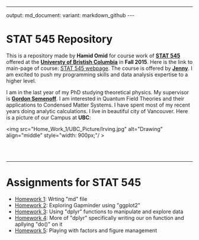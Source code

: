 ------------------------------------------------------------------------

output: md\_document: variant: markdown\_github ---

**STAT 545 Repository**
=======================

This is a repository made by **Hamid Omid** for course work of **[STAT 545](https://github.com/STAT545-UBC)** offered at the **[Universty of Bristish Columbia](https://en.wikipedia.org/wiki/University_of_British_Columbia)** in **Fall 2015**. Here is the link to main-page of course: [STAT 545 webpage](http://stat545-ubc.github.io). The course is offered by **[Jenny](https://github.com/jennybc)**. I am excited to push my programming skills and data analysis expertise to a higher level.

I am in the last year of my PhD studying theoretical physics. My supervisor is **[Gordon Semenoff](https://en.wikipedia.org/wiki/Gordon_Walter_Semenoff)**. I am interested in Quantum Field Theories and their applications to Condensed Matter Systems. I have spent most of my recent years doing analytic calculations. I live in beautiful city of Vancouver. Here is a picture of our Campus at **UBC**:

<img src="Home_Work_1/UBC_Picture/Irving.jpg" alt="Drawing" align="middle" style="width: 900px;"/ >

<br> <br>

------------------------------------------------------------------------

**Assignments for STAT 545**
============================

-   [Homework 1](https://github.com/STAT545-UBC/hamid_omid/blob/master/Home_Work_1/Home_Work_1.md): Wrting "md" file
-   [Homework 2](https://github.com/STAT545-UBC/hamid_omid/blob/master/Home_Work_2/Home_Work_2.md): Exploring Gapminder using "ggplot2"
-   [Homework 3](https://github.com/STAT545-UBC/hamid_omid/blob/master/Home_Work_3/Home_Work_3.md): Using "dplyr" functions to manipulate and explore data
-   [Homework 4](https://github.com/STAT545-UBC/hamid_omid/blob/master/Home_Work_4/Home_Work_4.md): More of "dplyr" specifically writing our on function and apllying "do()" on it
-   [Homework 5](https://github.com/STAT545-UBC/hamid_omid/blob/master/Home_Work_5/Home_Work_5.md): Playing with factors and figure management

<br> <br>
